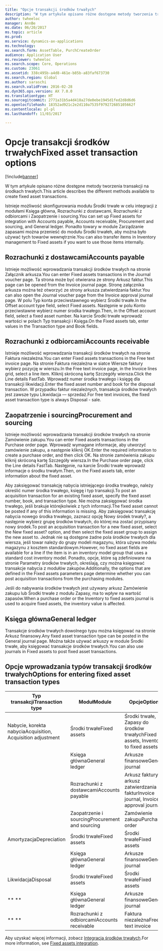 ```yaml
---
title: "Opcje transakcji środków trwałych"
description: "W tym artykule opisano różne dostępne metody tworzenia transakcji na środkach trwałych."
author: twheeloc
manager: AnnBe
ms.date: 06/20/2017
ms.topic: article
ms.prod: 
ms.service: dynamics-ax-applications
ms.technology: 
ms.search.form: AssetTable, PurchCreateOrder
audience: Application User
ms.reviewer: twheeloc
ms.search.scope: Core, Operations
ms.custom: 23061
ms.assetid: 338c495b-a4d8-461e-b85b-a83faf673730
ms.search.region: Global
ms.author: saraschi
ms.search.validFrom: 2016-02-28
ms.dyn365.ops.version: AX 7.0.0
ms.translationtype: HT
ms.sourcegitcommit: 2771a31b5a4d418a27de0ebe1945d1fed2d8d6d6
ms.openlocfilehash: 18352ad921c2e2d110a7535f979272685105662f
ms.contentlocale: pl-pl
ms.lasthandoff: 11/03/2017

---
```


# <a name="fixed-asset-transaction-options"></a><span data-ttu-id="a0ee4-103">Opcje transakcji środków trwałych</span><span class="sxs-lookup"><span data-stu-id="a0ee4-103">Fixed asset transaction options</span></span>

[!include[banner](../includes/banner.md)]


<span data-ttu-id="a0ee4-104">W tym artykule opisano różne dostępne metody tworzenia transakcji na środkach trwałych.</span><span class="sxs-lookup"><span data-stu-id="a0ee4-104">This article describes the different methods available to create fixed asset transactions.</span></span>

<span data-ttu-id="a0ee4-105">Istnieje możliwość skonfigurowania modułu Środki trwałe w celu integracji z modułami Księga główna, Rozrachunki z dostawcami, Rozrachunki z odbiorcami i Zaopatrzenie i sourcing.</span><span class="sxs-lookup"><span data-stu-id="a0ee4-105">You can set up Fixed assets for integration with Accounts payable, Accounts receivable, Procurement and sourcing, and General ledger.</span></span> <span data-ttu-id="a0ee4-106">Ponadto towary w module Zarządzanie zapasami można przenieść do modułu Środki trwałeh, aby można było używać tych towarów wewnętrznie.</span><span class="sxs-lookup"><span data-stu-id="a0ee4-106">You can also transfer items in Inventory management to Fixed assets if you want to use those items internally.</span></span>

## <a name="accounts-payable"></a><span data-ttu-id="a0ee4-107">Rozrachunki z dostawcami</span><span class="sxs-lookup"><span data-stu-id="a0ee4-107">Accounts payable</span></span>
<span data-ttu-id="a0ee4-108">Istnieje możliwość wprowadzania transakcji środków trwałych na stronie Załącznik arkusza.</span><span class="sxs-lookup"><span data-stu-id="a0ee4-108">You can enter Fixed assets transactions in the Journal voucher page.</span></span> <span data-ttu-id="a0ee4-109">Ta strona może być otwierana ze strony Arkusz faktur.</span><span class="sxs-lookup"><span data-stu-id="a0ee4-109">This page can be opened from the Invoice journal page.</span></span> <span data-ttu-id="a0ee4-110">Stronę załącznika arkusza można też otworzyć ze strony arkusza zatwierdzania faktur.</span><span class="sxs-lookup"><span data-stu-id="a0ee4-110">You can also open the Journal voucher page from the Invoice approval journal page.</span></span> <span data-ttu-id="a0ee4-111">W polu Typ konta przeciwstawnego wybierz Środki trwałe.</span><span class="sxs-lookup"><span data-stu-id="a0ee4-111">In the Offset account type field, select Fixed assets.</span></span> <span data-ttu-id="a0ee4-112">Następnie w polu Konto przeciwstawne wybierz numer środka trwałego.</span><span class="sxs-lookup"><span data-stu-id="a0ee4-112">Then, in the Offset account field, select a fixed asset number.</span></span> <span data-ttu-id="a0ee4-113">Na karcie Środki trwałe wprowadź wartości w polach Typ transakcji i Księga.</span><span class="sxs-lookup"><span data-stu-id="a0ee4-113">On the Fixed assets tab, enter values in the Transaction type and Book fields.</span></span>

## <a name="accounts-receivable"></a><span data-ttu-id="a0ee4-114">Rozrachunki z odbiorcami</span><span class="sxs-lookup"><span data-stu-id="a0ee4-114">Accounts receivable</span></span>
<span data-ttu-id="a0ee4-115">Istnieje możliwość wprowadzania transakcji środków trwałych na stronie Faktura niezależna.</span><span class="sxs-lookup"><span data-stu-id="a0ee4-115">You can enter Fixed assets transactions in the Free text invoice page.</span></span>  <span data-ttu-id="a0ee4-116">Na stronie Faktura niezależna w siatce Wiersze faktury wybierz pozycję w wierszu.</span><span class="sxs-lookup"><span data-stu-id="a0ee4-116">In the Free text invoice page, in the Invoice lines grid, select a line item.</span></span> <span data-ttu-id="a0ee4-117">Kliknij skróconą kartę Szczegóły wiersza.</span><span class="sxs-lookup"><span data-stu-id="a0ee4-117">Click the Line details FastTab.</span></span> <span data-ttu-id="a0ee4-118">Wprowadź numer środka trwałego i księgę dla transakcji likwidacji.</span><span class="sxs-lookup"><span data-stu-id="a0ee4-118">Enter the fixed asset number and book for the disposal transaction.</span></span> <span data-ttu-id="a0ee4-119">W przypadku faktur niezależnych, transakcja środków trwałych jest zawsze typu Likwidacja — sprzedaż.</span><span class="sxs-lookup"><span data-stu-id="a0ee4-119">For free text invoices, the fixed asset transaction type is always Disposal - sale.</span></span>

## <a name="procurement-and-sourcing"></a><span data-ttu-id="a0ee4-120">Zaopatrzenie i sourcing</span><span class="sxs-lookup"><span data-stu-id="a0ee4-120">Procurement and sourcing</span></span>
<span data-ttu-id="a0ee4-121">Istnieje możliwość wprowadzania transakcji środków trwałych na stronie Zamówienie zakupu.</span><span class="sxs-lookup"><span data-stu-id="a0ee4-121">You can enter Fixed assets transactions in the Purchase order page.</span></span> <span data-ttu-id="a0ee4-122">Wprowadź wymagane informacje, aby utworzyć zamówienie zakupu, a następnie kliknij OK.</span><span class="sxs-lookup"><span data-stu-id="a0ee4-122">Enter the required information to create a purchase order, and then click OK.</span></span> <span data-ttu-id="a0ee4-123">Na stronie zamówienia zakupu kliknij skróconą kartę Szczegóły wiersza.</span><span class="sxs-lookup"><span data-stu-id="a0ee4-123">In the Purchase order page, click the Line details FastTab.</span></span> <span data-ttu-id="a0ee4-124">Następnie, na karcie Środki trwałe wprowadź informacje o środku trwałym.</span><span class="sxs-lookup"><span data-stu-id="a0ee4-124">Then, on the Fixed assets tab, enter information about the fixed asset.</span></span> 

<span data-ttu-id="a0ee4-125">Aby zaksięgować transakcję nabycia istniejącego środka trwałego, należy określić numer środka trwałego, księgę i typ transakcji.</span><span class="sxs-lookup"><span data-stu-id="a0ee4-125">To post an acquisition transaction for an existing fixed asset, specify the fixed asset number, book, and transaction type.</span></span> <span data-ttu-id="a0ee4-126">Nie można zaksięgować środka trwałego, jeśli brakuje którejkolwiek z tych informacji.</span><span class="sxs-lookup"><span data-stu-id="a0ee4-126">The fixed asset cannot be posted if any of this information is missing.</span></span> <span data-ttu-id="a0ee4-127">Aby zaksięgować transakcję nabycia nowego środka trwałego, zaznacz opcję Nowy środek trwały?, a następnie wybierz grupę środków trwałych, do której ma zostać przypisany nowy środek.</span><span class="sxs-lookup"><span data-stu-id="a0ee4-127">To post an acquisition transaction for a new fixed asset, select the New fixed asset? option, and then select the fixed asset group to assign the new asset to.</span></span> <span data-ttu-id="a0ee4-128">Jednak nie są dostępne żadne pola środków trwałych dla wiersza, jeśli towar należy do grupy modeli magazynu, która używa modelu magazynu z kosztem standardowym.</span><span class="sxs-lookup"><span data-stu-id="a0ee4-128">However, no fixed asset fields are available for a line if the item is in an inventory model group that uses a standard cost inventory model.</span></span> <span data-ttu-id="a0ee4-129">Ponadto, opcje, które są zdefiniowane na stronie Parametry środków trwałych, określają, czy można księgować transakcje nabycia z modułów zakupów.</span><span class="sxs-lookup"><span data-stu-id="a0ee4-129">Additionally, the options that are defined in the Fixed assets parameters page determine whether you can post acquisition transactions from the purchasing modules.</span></span> 

<span data-ttu-id="a0ee4-130">Jeśli do nabywania środków trwałych jest używany arkusz Zamówienie zakupu lub Środki trwałe z modułu Zapasy, ma to wpływ na wartość zapasów.</span><span class="sxs-lookup"><span data-stu-id="a0ee4-130">When a purchase order or the Inventory to fixed assets journal is used to acquire fixed assets, the inventory value is affected.</span></span>

## <a name="general-ledger"></a><span data-ttu-id="a0ee4-131">Księga główna</span><span class="sxs-lookup"><span data-stu-id="a0ee4-131">General ledger</span></span>
<span data-ttu-id="a0ee4-132">Transakcje środków trwałych dowolnego typu można księgować na stronie Arkusz finansowy.</span><span class="sxs-lookup"><span data-stu-id="a0ee4-132">Any fixed asset transaction type can be posted in the General journal page.</span></span> <span data-ttu-id="a0ee4-133">Można także używać arkuszy w module Środki trwałe, aby księgować transakcje środków trwałych.</span><span class="sxs-lookup"><span data-stu-id="a0ee4-133">You can also use journals in Fixed assets to post fixed asset transactions.</span></span>

## <a name="options-for-entering-fixed-asset-transaction-types"></a><span data-ttu-id="a0ee4-134">Opcje wprowadzania typów transakcji środków trwałych</span><span class="sxs-lookup"><span data-stu-id="a0ee4-134">Options for entering fixed asset transaction types</span></span>


| <span data-ttu-id="a0ee4-135">Typ transakcji</span><span class="sxs-lookup"><span data-stu-id="a0ee4-135">Transaction type</span></span>                    | <span data-ttu-id="a0ee4-136">Moduł</span><span class="sxs-lookup"><span data-stu-id="a0ee4-136">Module</span></span>                   | <span data-ttu-id="a0ee4-137">Opcje</span><span class="sxs-lookup"><span data-stu-id="a0ee4-137">Options</span></span>                                   |
|-------------------------------------|--------------------------|-------------------------------------------|
| <span data-ttu-id="a0ee4-138">Nabycie, korekta nabycia</span><span class="sxs-lookup"><span data-stu-id="a0ee4-138">Acquisition, Acquisition adjustment</span></span> | <span data-ttu-id="a0ee4-139">Środki trwałe</span><span class="sxs-lookup"><span data-stu-id="a0ee4-139">Fixed assets</span></span>             | <span data-ttu-id="a0ee4-140">Środki trwałe, Zapasy do środków trwałych</span><span class="sxs-lookup"><span data-stu-id="a0ee4-140">Fixed assets, Inventory to fixed assets</span></span>   |
|                                     | <span data-ttu-id="a0ee4-141">Księga główna</span><span class="sxs-lookup"><span data-stu-id="a0ee4-141">General ledger</span></span>           | <span data-ttu-id="a0ee4-142">Arkusze finansowe</span><span class="sxs-lookup"><span data-stu-id="a0ee4-142">General journal</span></span>                           |
|                                     | <span data-ttu-id="a0ee4-143">Rozrachunki z dostawcami</span><span class="sxs-lookup"><span data-stu-id="a0ee4-143">Accounts payable</span></span>         | <span data-ttu-id="a0ee4-144">Arkusz faktury i arkusz zatwierdzania faktur</span><span class="sxs-lookup"><span data-stu-id="a0ee4-144">Invoice journal, Invoice approval journal</span></span> |
|                                     | <span data-ttu-id="a0ee4-145">Zaopatrzenie i sourcing</span><span class="sxs-lookup"><span data-stu-id="a0ee4-145">Procurement and sourcing</span></span> | <span data-ttu-id="a0ee4-146">Zamówienie zakupu</span><span class="sxs-lookup"><span data-stu-id="a0ee4-146">Purchase order</span></span>                            |
| <span data-ttu-id="a0ee4-147">Amortyzacja</span><span class="sxs-lookup"><span data-stu-id="a0ee4-147">Depreciation</span></span>                        | <span data-ttu-id="a0ee4-148">Środki trwałe</span><span class="sxs-lookup"><span data-stu-id="a0ee4-148">Fixed assets</span></span>             | <span data-ttu-id="a0ee4-149">Środki trwałe</span><span class="sxs-lookup"><span data-stu-id="a0ee4-149">Fixed assets</span></span>                              |
|                                     | <span data-ttu-id="a0ee4-150">Księga główna</span><span class="sxs-lookup"><span data-stu-id="a0ee4-150">General ledger</span></span>           | <span data-ttu-id="a0ee4-151">Arkusze finansowe</span><span class="sxs-lookup"><span data-stu-id="a0ee4-151">General journal</span></span>                           |
| <span data-ttu-id="a0ee4-152">Likwidacja</span><span class="sxs-lookup"><span data-stu-id="a0ee4-152">Disposal</span></span>                            | <span data-ttu-id="a0ee4-153">Środki trwałe</span><span class="sxs-lookup"><span data-stu-id="a0ee4-153">Fixed assets</span></span>             | <span data-ttu-id="a0ee4-154">Środki trwałe</span><span class="sxs-lookup"><span data-stu-id="a0ee4-154">Fixed assets</span></span>                              |
| <span data-ttu-id="a0ee4-155">** **</span><span class="sxs-lookup"><span data-stu-id="a0ee4-155">** **</span></span>                               | <span data-ttu-id="a0ee4-156">Księga główna</span><span class="sxs-lookup"><span data-stu-id="a0ee4-156">General ledger</span></span>           | <span data-ttu-id="a0ee4-157">Arkusze finansowe</span><span class="sxs-lookup"><span data-stu-id="a0ee4-157">General journal</span></span>                           |
| <span data-ttu-id="a0ee4-158">** **</span><span class="sxs-lookup"><span data-stu-id="a0ee4-158">** **</span></span>                               | <span data-ttu-id="a0ee4-159">Rozrachunki z odbiorcami</span><span class="sxs-lookup"><span data-stu-id="a0ee4-159">Accounts receivable</span></span>      | <span data-ttu-id="a0ee4-160">Faktura niezależna</span><span class="sxs-lookup"><span data-stu-id="a0ee4-160">Free text invoice</span></span>                         |



<span data-ttu-id="a0ee4-161">Aby uzyskać więcej informacji, zobacz [Integracja środków trwałych](fixed-asset-integration.md).</span><span class="sxs-lookup"><span data-stu-id="a0ee4-161">For more information, see [Fixed assets integration](fixed-asset-integration.md).</span></span>




